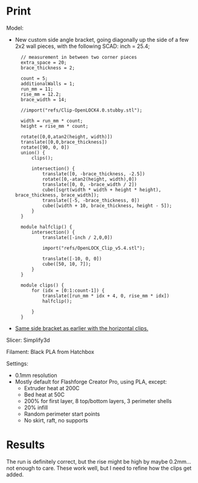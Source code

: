 # Print

Model:

- New custom side angle bracket, going diagonally up the side of a few 2x2 wall pieces, with the following SCAD:
        inch = 25.4;

        // measurement in between two corner pieces
        extra_space = 20;
        brace_thickness = 2;

        count = 5;
        additionalWalls = 1;
        run_mm = 11;
        rise_mm = 12.2;
        brace_width = 14;

        //import("refs/Clip-OpenLOCK4.0.stubby.stl");

        width = run_mm * count;
        height = rise_mm * count;

        rotate([0,0,atan2(height, width)])
        translate([0,0,brace_thickness])
        rotate([90, 0, 0])
        union() {
            clips();

            intersection() {
                translate([0, -brace_thickness, -2.5])
                rotate([0,-atan2(height, width),0])
                translate([0, 0, -brace_width / 2])
                cube([sqrt(width * width + height * height), brace_thickness, brace_width]);
                translate([-5, -brace_thickness, 0])
                cube([width + 10, brace_thickness, height - 5]);
            }
        }

        module halfclip() {
            intersection() {
                translate([-inch / 2,0,0])

                import("refs/OpenLOCK_Clip_v5.4.stl");

                translate([-10, 0, 0])
                cube([50, 10, 7]);
            }
        }

        module clips() {
            for (idx = [0:1:count-1]) {
                translate([run_mm * idx + 4, 0, rise_mm * idx])
                halfclip();

            }
        }

- [Same side bracket as earlier with the horizontal clips.](../16/02-open-lock-storage.md)


Slicer: Simplify3d

Filament: Black PLA from Hatchbox

Settings:
- 0.1mm resolution
- Mostly default for Flashforge Creator Pro, using PLA, except:
    - Extruder heat at 200C
    - Bed heat at 50C
    - 200% for first layer, 8 top/bottom layers, 3 perimeter shells
    - 20% infill
    - Random perimeter start points
    - No skirt, raft, no supports

# Results

The run is definitely correct, but the rise might be high by maybe 0.2mm... not enough to care. These work well, but I need to refine how the clips get added.